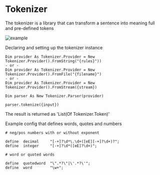 # Tokenizer

The tokenizer is a library that can transform a sentence into meaning full and pre-defined tokens


![example](https://i.imgur.com/dqzEIsq.png)

Declaring and setting up the tokenizer instance
```
Dim provider As Tokenizer.Provider = New Tokenizer.Provider().FromString("{rules}"))
- or -
Dim provider As Tokenizer.Provider = New Tokenizer.Provider().FromFile("{filename}")
- or -
Dim provider As Tokenizer.Provider = New Tokenizer.Provider().FromStream({stream})

Dim parser As New Tokenizer.Parser(provider)

parser.tokenize({input})
```

The result is returned as 'List(Of Tokenizer.Token)'

Example config that defines words, quotes and numbers
```
# neg/pos numbers with or without exponent

define 	decimal		"[-+]?\d*\.\d+([eE][-+]?\d+)?";
define 	integer		"[-+]?\d*([eE]?\d+)";

# word or quoted words

define 	quotedword	"\".*?\"|\'.*?\'";
define 	word		"\w+";
```

